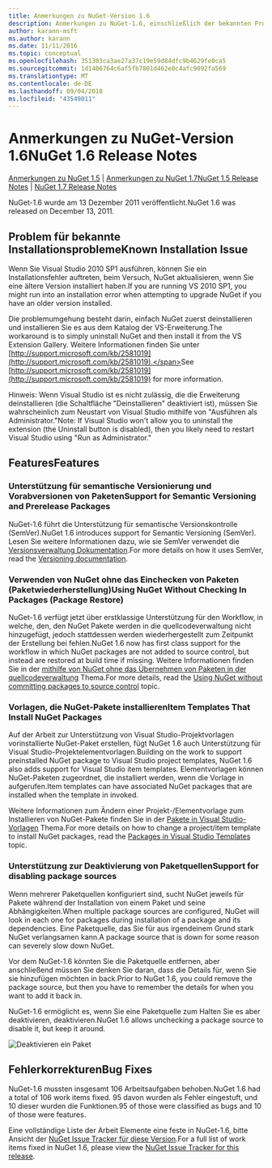 ```yaml
---
title: Anmerkungen zu NuGet-Version 1.6
description: Anmerkungen zu NuGet-1.6, einschließlich der bekannten Probleme, Fehlerkorrekturen, hinzugefügter Features und DCRs.
author: karann-msft
ms.author: karann
ms.date: 11/11/2016
ms.topic: conceptual
ms.openlocfilehash: 351303ca3ae27a37c19e59d84dfc9b4629fe0ca5
ms.sourcegitcommit: 1d1406764c6af5fb7801d462e0c4afc9092fa569
ms.translationtype: MT
ms.contentlocale: de-DE
ms.lasthandoff: 09/04/2018
ms.locfileid: "43549011"
---
```

 # <a name="nuget-16-release-notes"></a><span data-ttu-id="e0fa4-103">Anmerkungen zu NuGet-Version 1.6</span><span class="sxs-lookup"><span data-stu-id="e0fa4-103">NuGet 1.6 Release Notes</span></span>

<span data-ttu-id="e0fa4-104">[Anmerkungen zu NuGet 1.5](../release-notes/nuget-1.5.md) | [Anmerkungen zu NuGet 1.7](../release-notes/nuget-1.7.md)</span><span class="sxs-lookup"><span data-stu-id="e0fa4-104">[NuGet 1.5 Release Notes](../release-notes/nuget-1.5.md) | [NuGet 1.7 Release Notes](../release-notes/nuget-1.7.md)</span></span>

<span data-ttu-id="e0fa4-105">NuGet-1.6 wurde am 13 Dezember 2011 veröffentlicht.</span><span class="sxs-lookup"><span data-stu-id="e0fa4-105">NuGet 1.6 was released on December 13, 2011.</span></span>

## <a name="known-installation-issue"></a><span data-ttu-id="e0fa4-106">Problem für bekannte Installationsprobleme</span><span class="sxs-lookup"><span data-stu-id="e0fa4-106">Known Installation Issue</span></span>
<span data-ttu-id="e0fa4-107">Wenn Sie Visual Studio 2010 SP1 ausführen, können Sie ein Installationsfehler auftreten, beim Versuch, NuGet aktualisieren, wenn Sie eine ältere Version installiert haben.</span><span class="sxs-lookup"><span data-stu-id="e0fa4-107">If you are running VS 2010 SP1, you might run into an installation error when attempting to upgrade NuGet if you have an older version installed.</span></span>

<span data-ttu-id="e0fa4-108">Die problemumgehung besteht darin, einfach NuGet zuerst deinstallieren und installieren Sie es aus dem Katalog der VS-Erweiterung.</span><span class="sxs-lookup"><span data-stu-id="e0fa4-108">The workaround is to simply uninstall NuGet and then install it from the VS Extension Gallery.</span></span>  <span data-ttu-id="e0fa4-109">Weitere Informationen finden Sie unter [http://support.microsoft.com/kb/2581019](http://support.microsoft.com/kb/2581019).</span><span class="sxs-lookup"><span data-stu-id="e0fa4-109">See [http://support.microsoft.com/kb/2581019](http://support.microsoft.com/kb/2581019) for more information.</span></span>

<span data-ttu-id="e0fa4-110">Hinweis: Wenn Visual Studio ist es nicht zulässig, die die Erweiterung deinstallieren (die Schaltfläche "Deinstallieren" deaktiviert ist), müssen Sie wahrscheinlich zum Neustart von Visual Studio mithilfe von "Ausführen als Administrator."</span><span class="sxs-lookup"><span data-stu-id="e0fa4-110">Note: If Visual Studio won't allow you to uninstall the extension (the Uninstall button is disabled), then you likely need to restart Visual Studio using "Run as Administrator."</span></span>

## <a name="features"></a><span data-ttu-id="e0fa4-111">Features</span><span class="sxs-lookup"><span data-stu-id="e0fa4-111">Features</span></span>

### <a name="support-for-semantic-versioning-and-prerelease-packages"></a><span data-ttu-id="e0fa4-112">Unterstützung für semantische Versionierung und Vorabversionen von Paketen</span><span class="sxs-lookup"><span data-stu-id="e0fa4-112">Support for Semantic Versioning and Prerelease Packages</span></span>
<span data-ttu-id="e0fa4-113">NuGet-1.6 führt die Unterstützung für semantische Versionskontrolle (SemVer).</span><span class="sxs-lookup"><span data-stu-id="e0fa4-113">NuGet 1.6 introduces support for Semantic Versioning (SemVer).</span></span> <span data-ttu-id="e0fa4-114">Lesen Sie weitere Informationen dazu, wie sie SemVer verwendet die [Versionsverwaltung Dokumentation](../create-packages/prerelease-packages.md).</span><span class="sxs-lookup"><span data-stu-id="e0fa4-114">For more details on how it uses SemVer, read the [Versioning documentation](../create-packages/prerelease-packages.md).</span></span>

### <a name="using-nuget-without-checking-in-packages-package-restore"></a><span data-ttu-id="e0fa4-115">Verwenden von NuGet ohne das Einchecken von Paketen (Paketwiederherstellung)</span><span class="sxs-lookup"><span data-stu-id="e0fa4-115">Using NuGet Without Checking In Packages (Package Restore)</span></span>
<span data-ttu-id="e0fa4-116">NuGet-1.6 verfügt jetzt über erstklassige Unterstützung für den Workflow, in welche, den, den NuGet Pakete werden in die quellcodeverwaltung nicht hinzugefügt, jedoch stattdessen werden wiederhergestellt zum Zeitpunkt der Erstellung bei fehlen.</span><span class="sxs-lookup"><span data-stu-id="e0fa4-116">NuGet 1.6 now has first class support for the workflow in which NuGet packages are not added to source control, but instead are restored at build time if missing.</span></span> <span data-ttu-id="e0fa4-117">Weitere Informationen finden Sie in der [mithilfe von NuGet ohne das Übernehmen von Paketen in der quellcodeverwaltung](../consume-packages/packages-and-source-control.md) Thema.</span><span class="sxs-lookup"><span data-stu-id="e0fa4-117">For more details, read the [Using NuGet without committing packages to source control](../consume-packages/packages-and-source-control.md) topic.</span></span>

### <a name="item-templates-that-install-nuget-packages"></a><span data-ttu-id="e0fa4-118">Vorlagen, die NuGet-Pakete installieren</span><span class="sxs-lookup"><span data-stu-id="e0fa4-118">Item Templates That Install NuGet Packages</span></span>
<span data-ttu-id="e0fa4-119">Auf der Arbeit zur Unterstützung von Visual Studio-Projektvorlagen vorinstallierte NuGet-Paket erstellen, fügt NuGet 1.6 auch Unterstützung für Visual Studio-Projektelementvorlagen.</span><span class="sxs-lookup"><span data-stu-id="e0fa4-119">Building on the work to support preinstalled NuGet package to Visual Studio project templates, NuGet 1.6 also adds support for Visual Studio item templates.</span></span> <span data-ttu-id="e0fa4-120">Elementvorlagen können NuGet-Paketen zugeordnet, die installiert werden, wenn die Vorlage in aufgerufen.</span><span class="sxs-lookup"><span data-stu-id="e0fa4-120">Item templates can have associated NuGet packages that are installed when the template in invoked.</span></span>

<span data-ttu-id="e0fa4-121">Weitere Informationen zum Ändern einer Projekt-/Elementvorlage zum Installieren von NuGet-Pakete finden Sie in der [Pakete in Visual Studio-Vorlagen](../visual-studio-extensibility/visual-studio-templates.md) Thema.</span><span class="sxs-lookup"><span data-stu-id="e0fa4-121">For more details on how to change a project/item template to install NuGet packages, read the [Packages in Visual Studio Templates](../visual-studio-extensibility/visual-studio-templates.md) topic.</span></span>

### <a name="support-for-disabling-package-sources"></a><span data-ttu-id="e0fa4-122">Unterstützung zur Deaktivierung von Paketquellen</span><span class="sxs-lookup"><span data-stu-id="e0fa4-122">Support for disabling package sources</span></span>
<span data-ttu-id="e0fa4-123">Wenn mehrerer Paketquellen konfiguriert sind, sucht NuGet jeweils für Pakete während der Installation von einem Paket und seine Abhängigkeiten.</span><span class="sxs-lookup"><span data-stu-id="e0fa4-123">When multiple package sources are configured, NuGet will look in each one for packages during installation of a package and its dependencies.</span></span> <span data-ttu-id="e0fa4-124">Eine Paketquelle, das Sie für aus irgendeinem Grund stark NuGet verlangsamen kann.</span><span class="sxs-lookup"><span data-stu-id="e0fa4-124">A package source that is down for some reason can severely slow down NuGet.</span></span>

<span data-ttu-id="e0fa4-125">Vor dem NuGet-1.6 könnten Sie die Paketquelle entfernen, aber anschließend müssen Sie denken Sie daran, dass die Details für, wenn Sie sie hinzufügen möchten in back.</span><span class="sxs-lookup"><span data-stu-id="e0fa4-125">Prior to NuGet 1.6, you could remove the package source, but then you have to remember the details for when you want to add it back in.</span></span>

<span data-ttu-id="e0fa4-126">NuGet-1.6 ermöglicht es, wenn Sie eine Paketquelle zum Halten Sie es aber deaktivieren, deaktivieren.</span><span class="sxs-lookup"><span data-stu-id="e0fa4-126">NuGet 1.6 allows unchecking a package source to disable it, but keep it around.</span></span>

![Deaktivieren ein Paket](./media/package-source-with-disabled-source.png)

## <a name="bug-fixes"></a><span data-ttu-id="e0fa4-128">Fehlerkorrekturen</span><span class="sxs-lookup"><span data-stu-id="e0fa4-128">Bug Fixes</span></span>
<span data-ttu-id="e0fa4-129">NuGet-1.6 mussten insgesamt 106 Arbeitsaufgaben behoben.</span><span class="sxs-lookup"><span data-stu-id="e0fa4-129">NuGet 1.6 had a total of 106 work items fixed.</span></span> <span data-ttu-id="e0fa4-130">95 davon wurden als Fehler eingestuft, und 10 dieser wurden die Funktionen.</span><span class="sxs-lookup"><span data-stu-id="e0fa4-130">95 of those were classified as bugs and 10 of those were features.</span></span>

<span data-ttu-id="e0fa4-131">Eine vollständige Liste der Arbeit Elemente eine feste in NuGet-1.6, bitte Ansicht der [NuGet Issue Tracker für diese Version](http://nuget.codeplex.com/workitem/list/advanced?keyword=&status=Closed&type=All&priority=All&release=NuGet%201.6&assignedTo=All&component=All&sortField=Votes&sortDirection=Descending&page=0).</span><span class="sxs-lookup"><span data-stu-id="e0fa4-131">For a full list of work items fixed in NuGet 1.6, please view the [NuGet Issue Tracker for this release](http://nuget.codeplex.com/workitem/list/advanced?keyword=&status=Closed&type=All&priority=All&release=NuGet%201.6&assignedTo=All&component=All&sortField=Votes&sortDirection=Descending&page=0).</span></span>
